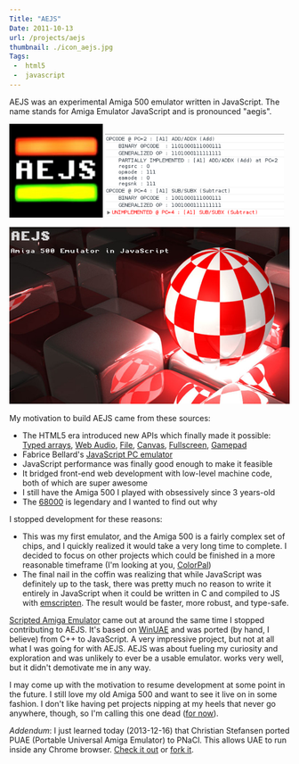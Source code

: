 ```yaml
---
Title: "AEJS"
Date: 2011-10-13
url: /projects/aejs
thumbnail: ./icon_aejs.jpg
Tags:
 -  html5
 -  javascript
---
```


AEJS was an experimental Amiga 500 emulator written in JavaScript. The name
stands for Amiga Emulator JavaScript and is pronounced "aegis".

<div class="beside">
<img style="height: 168px" src="icon_aejs.jpg" title="AEJS logo" alt="AEJS logo" />
<img style="height: 150px" src="log.png" title="AEJS log" alt="AEJS log" />
</div>

![aejs splash screen](splash.png)

My motivation to build AEJS came from these sources:

- The HTML5 era introduced new APIs which finally made it possible:
  [Typed arrays][13], [Web Audio][1], [File][2], [Canvas][3], [Fullscreen][4],
  [Gamepad][5]
- Fabrice Bellard's [JavaScript PC emulator][jsemu]
- JavaScript performance was finally good enough to make it feasible
- It bridged front-end web development with low-level machine code, both of
  which are super awesome
- I still have the Amiga 500 I played with obsessively since 3 years-old
- The [68000][6] is legendary and I wanted to find out why

I stopped development for these reasons:

- This was my first emulator, and the Amiga 500 is a fairly complex set of
  chips, and I quickly realized it would take a very long time to complete. I
  decided to focus on other projects which could be finished in a more
  reasonable timeframe (I'm looking at you, [ColorPal][7])
- The final nail in the coffin was realizing that while JavaScript was
  definitely up to the task, there was pretty much no reason to write it
  entirely in JavaScript when it could be written in C and compiled to JS with
  [emscripten][10]. The result would be faster, more robust, and type-safe.

[Scripted Amiga Emulator][8] came out at around the same time I stopped contributing to AEJS. It's based on
[WinUAE][9] and was ported (by hand, I believe) from C++ to JavaScript. A very
impressive project, but not at all what I was going for with AEJS. AEJS was
about fueling my curiosity and exploration and was unlikely to ever be a usable emulator.
works very well, but it didn't demotivate me in any way.

I may come up with the motivation to resume development at some point
in the future. I still love my old Amiga 500 and want to see it live on in
some fashion. I don't like having pet projects nipping at my heels that never
go anywhere, though, so I'm calling this one dead ([for now][11]).

_Addendum_: I just learned today (2013-12-16) that Christian Stefansen ported
PUAE (Portable Universal Amiga Emulator) to PNaCl. This allows UAE to run
inside any Chrome browser. [Check it out][14] or [fork it][15].

[1]: http://www.w3.org/TR/webaudio/ "Web Audio API"
[2]: http://www.w3.org/TR/FileAPI/ "File API"
[3]: http://www.w3.org/TR/2dcontext/ "Canvas 2D context"
[4]: http://www.w3.org/TR/fullscreen/ "Fullscreen API"
[5]: http://www.w3.org/TR/gamepad/ "Gamepad API"
[6]: https://en.wikipedia.org/wiki/Motorola_68000 "Motorola 68000"
[7]: http://colorpal.org/ "ColorPal"
[8]: https://github.com/naTmeg/ScriptedAmigaEmulator "ScriptedAmigaEmulator"
[9]: https://github.com/tonioni/WinUAE "WinUAE"
[10]: http://emscripten.org "emscripten"
[11]: https://github.com/mwcz/AEJS/ "AEJS on GitHub"
[12]: /tag/aejs/ "Posts about AEJS"
[13]: https://developer.mozilla.org/en-US/docs/Web/JavaScript/Typed_arrays "JavaScript typed arrays"
[14]: http://pnacl-amiga-emulator.appspot.com/ "PNaCl port of PUAE"
[15]: https://github.com/cstefansen/PUAE "PNaCl PUAE port's source code"
[jsemu]: http://bellard.org/jslinux/tech.html
